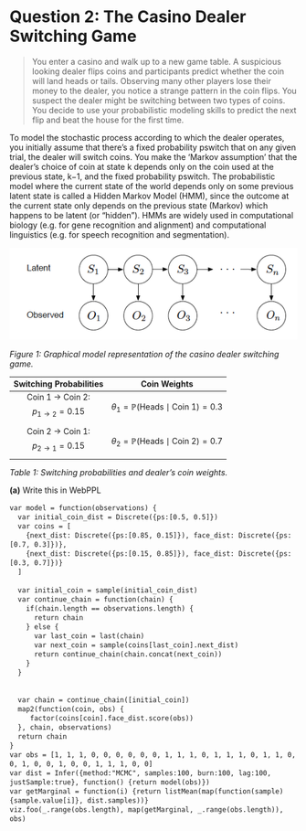 # Question 2: The Casino Dealer Switching Game

> You enter a casino and walk up to a new game table. A suspicious looking dealer flips coins and participants predict whether the coin will land heads or tails. Observing many other players lose their money to the dealer, you notice a strange pattern in the coin flips. You suspect the dealer might be switching between two types of coins. You decide to use your probabilistic modeling skills to predict the next flip and beat the house for the first time.

To model the stochastic process according to which the dealer operates, you initially assume that there’s a fixed probability pswitch that on any given trial, the dealer will switch coins. You make the ‘Markov assumption’ that the dealer’s choice of coin at state k depends only on the coin used at the previous state, k−1, and the fixed probability pswitch. The probabilistic model where the current state of the world depends only on some previous latent state is called a Hidden Markov Model (HMM), since the outcome at the current state only depends on the previous state (Markov) which happens to be latent (or “hidden”). HMMs are widely used in computational biology (e.g. for gene recognition and alignment) and computational linguistics (e.g. for speech recognition and segmentation).

![HMM](../assets/img/pset2/hmm_dealer_switch.png)

*Figure 1: Graphical model representation of the casino dealer switching game.*

| Switching Probabilities                         | Coin Weights                                                     |
| :---------------------------------------------: | :--------------------------------------------------------------: |
| Coin 1 → Coin 2: $$p_{1 \rightarrow 2} = 0.15$$  | $$\theta_1 = \mathbb{P}(\text{Heads} \mid \text{Coin 1}) = 0.3$$ |
| Coin 2 → Coin 1: $$p_{2 \rightarrow 1} = 0.15$$  | $$\theta_2 = \mathbb{P}(\text{Heads} \mid \text{Coin 2}) = 0.7$$ |

*Table 1: Switching probabilities and dealer’s coin weights.*

**(a)**
Write this in WebPPL

~~~~
var model = function(observations) {
  var initial_coin_dist = Discrete({ps:[0.5, 0.5]})
  var coins = [
    {next_dist: Discrete({ps:[0.85, 0.15]}), face_dist: Discrete({ps:[0.7, 0.3]})},
    {next_dist: Discrete({ps:[0.15, 0.85]}), face_dist: Discrete({ps:[0.3, 0.7]})}
  ]

  var initial_coin = sample(initial_coin_dist)
  var continue_chain = function(chain) {
    if(chain.length == observations.length) {
      return chain
    } else {
      var last_coin = last(chain)
      var next_coin = sample(coins[last_coin].next_dist)
      return continue_chain(chain.concat(next_coin))
    }
  }
  
  
  var chain = continue_chain([initial_coin])
  map2(function(coin, obs) {
     factor(coins[coin].face_dist.score(obs))
  }, chain, observations)
  return chain
}
var obs = [1, 1, 1, 0, 0, 0, 0, 0, 0, 1, 1, 1, 0, 1, 1, 1, 0, 1, 1, 0, 0, 1, 0, 0, 1, 0, 0, 1, 1, 1, 0, 0]
var dist = Infer({method:"MCMC", samples:100, burn:100, lag:100, justSample:true}, function() {return model(obs)})
var getMarginal = function(i) {return listMean(map(function(sample) {sample.value[i]}, dist.samples))}
viz.foo(_.range(obs.length), map(getMarginal, _.range(obs.length)), obs)
~~~~